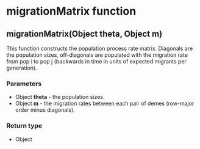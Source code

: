 migrationMatrix function
========================
migrationMatrix(Object **theta**, Object **m**)
-----------------------------------------------

This function constructs the population process rate matrix. Diagonals are the population sizes, off-diagonals are populated with the migration rate from pop i to pop j (backwards in time in units of expected migrants per generation).

### Parameters

- Object **theta** - the population sizes.
- Object **m** - the migration rates between each pair of demes (row-major order minus diagonals).

### Return type

- Object



